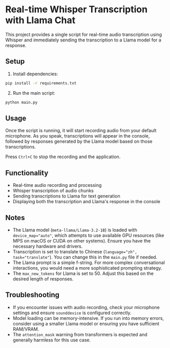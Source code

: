 # Real-time Whisper Transcription with Llama Chat

This project provides a single script for real-time audio transcription using Whisper and immediately sending the transcription to a Llama model for a response.

## Setup

1. Install dependencies:
```bash
pip install -r requirements.txt
```

2. Run the main script:
```bash
python main.py
```

## Usage

Once the script is running, it will start recording audio from your default microphone. As you speak, transcriptions will appear in the console, followed by responses generated by the Llama model based on those transcriptions.

Press `Ctrl+C` to stop the recording and the application.

## Functionality

- Real-time audio recording and processing
- Whisper transcription of audio chunks
- Sending transcriptions to Llama for text generation
- Displaying both the transcription and Llama's response in the console

## Notes

- The Llama model (`meta-llama/Llama-3.2-1B`) is loaded with `device_map="auto"`, which attempts to use available GPU resources (like MPS on macOS or CUDA on other systems). Ensure you have the necessary hardware and drivers.
- Transcription is set to translate to Chinese (`language="zh", task="translate"`). You can change this in the `main.py` file if needed.
- The Llama prompt is a simple f-string. For more complex conversational interactions, you would need a more sophisticated prompting strategy.
- The `max_new_tokens` for Llama is set to 50. Adjust this based on the desired length of responses.

## Troubleshooting

- If you encounter issues with audio recording, check your microphone settings and ensure `sounddevice` is configured correctly.
- Model loading can be memory-intensive. If you run into memory errors, consider using a smaller Llama model or ensuring you have sufficient RAM/VRAM.
- The `attention_mask` warning from transformers is expected and generally harmless for this use case. 